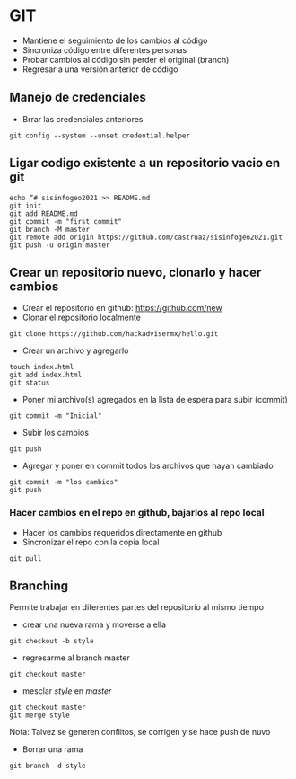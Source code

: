 # GIT


- Mantiene el seguimiento de los cambios al código
- Sincroniza código entre diferentes personas
- Probar cambios al código sin perder el original (branch)
- Regresar a una versión anterior de código


## Manejo de credenciales

- Brrar las credenciales anteriores

```
git config --system --unset credential.helper
```

## Ligar codigo existente a un repositorio vacio en git

```
echo “# sisinfogeo2021 >> README.md
git init
git add README.md
git commit -m "first commit"
git branch -M master
git remote add origin https://github.com/castruaz/sisinfogeo2021.git
git push -u origin master 
```





## Crear un repositorio nuevo, clonarlo y hacer cambios

- Crear el repositorio en github: https://github.com/new
- Clonar el repositorio localmente
```
git clone https://github.com/hackadvisermx/hello.git
```
- Crear un archivo y agregarlo
```
touch index.html
git add index.html
git status
```

- Poner mi archivo(s) agregados en la lista de espera para subir (commit)
```
git commit -m "Inicial"
```

- Subir los cambios
```
git push
```

- Agregar y poner en commit todos los archivos que hayan cambiado
```
git commit -m "los cambios"
git push
```

### Hacer cambios en el repo en github, bajarlos al repo local

- Hacer los cambios requeridos directamente en github
- Sincronizar el repo con la copia local
```
git pull
```

## Branching

Permite trabajar en diferentes partes del repositorio al mismo tiempo

- crear una nueva rama y moverse a ella
```
git checkout -b style
```

- regresarme al branch master
```
git checkout master 
```

- mesclar _style_ en _master_
```
git checkout master
git merge style
```
Nota: Talvez se generen conflitos, se corrigen y se hace push de nuvo


- Borrar una rama
```
git branch -d style
```













